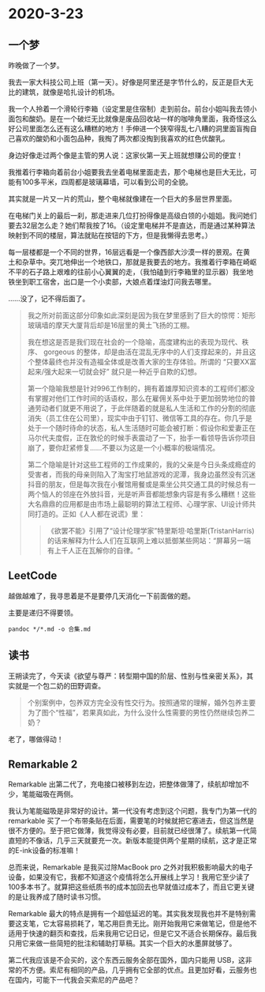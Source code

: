 # 2020-3-23

## 一个梦

昨晚做了一个梦。

我去一家大科技公司上班（第一天）。好像是阿里还是字节什么的，反正是巨大无比的建筑，就像是哈扎设计的机场。

我一个人拎着一个滑轮行李箱（设定里是住宿制）走到前台。前台小姐叫我去领小面包和酸奶。是在一个破烂无比就像是废品回收站一样的咖啡角里面，我奇怪这么好公司里面怎么还有这么糟糕的地方！手伸进一个狭窄得乱七八糟的洞里面盲掏自己喜欢的酸奶和小面包品种，我掏了两次都没掏到我喜欢的红色优酸乳。

身边好像走过两个像是主管的男人说：这家伙第一天上班就想赚公司的便宜！

我推着行李箱向着前台小姐要我去坐着电梯里面走去，那个电梯也是巨大无比，可能有100多平米，四周都是玻璃幕墙，可以看到公司的全貌。

其实就是一片又一片的荒山，整个电梯就像建在一个巨大的多层世界里面。

在电梯门关上的最后一刹，那走进来几位打扮得像是高级白领的小姐姐。我问她们要去32层怎么走？她们帮我按了16。（设定里电梯并不是直达，而是通过某种算法映射到不同的楼层，算法就贴在按钮的下方，但是我懒得去思考。）

每一层楼都是一个不同的世界，16层远看是一个像西部大沙漠一样的景观。在黄土和杂草中。突兀地伸出一个地铁口，那就是我要去的地方。我推着行李箱在崎岖不平的石子路上艰难的往前小心翼翼的走，（我怕磕到行李箱里的显示器）我坐地铁坐到职工宿舍，出口是一个小卖部，大娘点着煤油灯问我去哪里。

……没了，记不得后面了。

> 我之所对前面这部分印象如此深刻是因为我在梦里感到了巨大的惊愕：矩形玻璃墙的摩天大厦背后却是16层里的黄土飞扬的工棚。
>
> 我在想这是否是我们现在社会的一个隐喻，高度建构出的表现为现代、秩序、 gorgeous 的整体，却是由活在混乱无序中的人们支撑起来的，并且这个整体最终也并没有造福全体或是改善大家的生存体验。所谓的 “只要XX富起来/强大起来一切就会好” 就只是一种近乎自欺的幻想。
>
> 第一个隐喻我想是针对996工作制的，拥有着雄厚知识资本的工程师们都没有掌握对他们工作时间的话语权，那么在雇佣关系中处于更加弱势地位的普通劳动者们就更不用说了，于此伴随着的就是私人生活和工作的分割的彻底消失（员工住在公司里），现实中由于钉钉、微信等工具的存在。你几乎是处于一个随时待命的状态，私人生活随时可能会被打断：假设你和爱妻正在马尔代夫度假，正在敦伦的时候手表震动了一下，抬手一看领导告诉你项目崩了，要你赶紧修复……不要以为这是一个小概率的极端情况。
>
> 第二个隐喻是针对这些工程师的工作成果的，我的父亲是今日头条成瘾症的受害者，而我的母亲则陷入了淘宝打地鼠游戏的泥潭，我身边虽然没有沉迷抖音的朋友，但是每次我在小餐馆用餐或是乘坐公共交通工具的时候总有一两个恼人的邻座在外放抖音，光是听声音都能想象内容是有多么糟糕！这些大名鼎鼎的应用都是由市场上最聪明的算法工程师、心理学家、UI设计师共同打造的。正如《人人都在说谎》里：
>
> > 《欲罢不能》引用了“设计伦理学家”特里斯坦·哈里斯(TristanHarris)的话来解释为什么人们在互联网上难以抵御某些网站：“屏幕另一端有上千人正在瓦解你的自律。“

## LeetCode

越做越难了，我寻思着是不是要停几天消化一下前面做的题。

主要是递归不得要领。

```shell
pandoc */*.md -o 合集.md
```



## 读书

王朔读完了，今天读《欲望与尊严：转型期中国的阶层、性别与性亲密关系》，其实就是一个包二奶的田野调查。

> 个别案例中，包养双方完全没有性交行为。按照通常的理解，婚外包养主要为了图个“性福”，若果真如此，为什么没什么性需要的男性仍然继续包养二奶？

老了，哪做得动！

## Remarkable 2

Remarkable 出第二代了，充电接口被移到左边，把整体做薄了，续航却增加不少，笔能磁吸在两侧。

我认为笔能磁吸是非常好的设计。第一代没有考虑到这个问题，我专门为第一代的remarkable 买了一个布带条贴在后面，需要笔的时候就把它塞进去，但这当然是很不方便的。至于把它做薄，我觉得没有必要，目前就已经很薄了。续航第一代简直短的不像话，几乎三天就要充一次。新版本能提供两个星期的续航，这才是正常的E-ink设备的标准嘛！

总而来说，Remarkable 是我买过除MacBook pro 之外对我积极影响最大的电子设备，如果没有它，我都不知道这个疫情将怎么开展线上学习！我用它至少读了100多本书了。就算把这些纸质书的成本加回去也早就值过成本了，而且它更关键的是让我养成了随时读书习惯。

Remarkable 最大的特点是拥有一个超低延迟的笔。其实我发现我也并不是特别需要这支笔，它太容易损耗了，笔芯用巨贵无比。刚开始我用它来做笔记，但是他不适用于快速的翻页和查找，后来我用它记日记，但是它又不适合长期保存。最后我只用它来做一些简短的批注和辅助打草稿。其实一个巨大的水墨屏就够了。

第二代我应该是不会买的，这个东西云服务全部在国外，国内只能用 USB，这非常的不方便。索尼有相同的产品，几乎拥有它全部的优点。且更加好看，云服务也在国内，可能下一代我会买索尼的产品吧？


